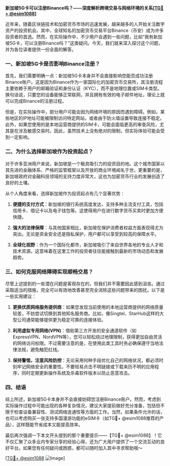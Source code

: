 **新加坡5G卡可以注册Binance吗？——深度解析跨境交易与网络环境的关系[[TG💪+ @esim1088](https://t.me/s/esim1088)]**

近年来，随着区块链技术和加密货币市场的迅速发展，越来越多的人开始关注数字资产的投资机会。其中，全球知名的加密货币交易平台Binance（币安）成为许多投资者的首选。然而，在实际操作中，不少用户会遇到一些问题，比如“我有新加坡5G卡，可以注册Binance吗？”这类疑问。今天，我们就来深入探讨这个问题，并为各位读者提供一份全面的解答。

### 一、新加坡5G卡是否影响Binance注册？

首先，我们需要明确一点：新加坡5G卡本身并不会直接影响您能否成功注册Binance账户。这是因为Binance作为一家国际化的加密货币交易所，其注册流程主要依赖于用户的邮箱验证和身份认证（KYC），而不是地理位置或SIM卡类型。换句话说，只要您的设备能够正常联网，并且拥有有效的电子邮件地址，理论上就可以完成Binance的注册过程。

但是，在实际操作中，部分用户可能会因为网络环境的原因而遇到障碍。例如，某些地区的IP地址可能被限制访问特定网站，或者由于防火墙设置导致连接不稳定。此外，如果您使用的是本地运营商提供的SIM卡，可能会面临更高的审查风险，尤其是在涉及敏感交易时。因此，虽然技术上没有绝对的限制，但实际体验可能会受到一定影响。

### 二、为什么选择新加坡作为投资起点？

对于许多亚洲用户来说，新加坡是一个极具吸引力的投资目的地。这个城市国家以其先进的金融体系、严格的监管框架以及开放的商业环境闻名于世。更重要的是，新加坡政府对金融科技领域的支持力度非常大，这也为加密货币行业的发展创造了良好的土壤。

从个人角度来看，选择新加坡作为投资起点有几个显著优势：

1. **便捷的支付方式**：新加坡的银行系统高度发达，支持多种主流支付工具，包括信用卡、借记卡以及电子钱包等。这使得用户在进行数字货币买卖时更加方便快捷。
   
2. **强大的法律保障**：与其他国家相比，新加坡在保护消费者权益方面表现得尤为突出。无论是资金安全还是隐私保护，用户都可以享受到较高的保障水平。

3. **全球化视野**：作为一个国际化都市，新加坡吸引了来自世界各地的专业人才和技术资源。这意味着在这里工作的投资者往往能接触到最新的市场动态和发展趋势。

### 三、如何克服网络障碍实现顺畅交易？

尽管上述提到的一些潜在问题是客观存在的，但我们并不需要因此感到沮丧。通过采取适当的措施，完全可以有效地改善甚至完全消除这些问题带来的困扰。以下是一些实用建议：

1. **更换优质网络服务提供商**：如果您发现当前使用的本地运营商提供的网络质量较差，不妨尝试切换到其他知名服务商。比如，像Singtel、StarHub这样的大型公司通常能够提供更为稳定可靠的连接体验。

2. **利用虚拟专用网络(VPN)**：借助第三方开发的安全通道软件（如ExpressVPN、NordVPN等），您可以轻松绕过地理限制，获得更加自由灵活的网络访问权限。不过需要注意的是，在使用此类工具时务必确保遵守当地法律法规，避免触犯红线。

3. **保持警惕，注意风险防控**：无论采用何种手段优化自己的网络状况，都必须时刻牢记网络安全的重要性。不要轻易点击不明链接或下载来历不明的应用程序，同时定期更新操作系统及杀毒软件版本以防止恶意攻击。

### 四、结语

综上所述，新加坡5G卡本身并不会直接妨碍您注册Binance账户。然而，考虑到实际操作过程中可能出现的各种复杂情况，建议大家提前做好充分准备，包括但不限于检查设备兼容性、测试网络连通性等方面的工作。当然，如果条件允许的话，也可以考虑购买一张支持多国漫游功能的eSIM卡（如TG💪+ @esim1088推荐的产品），这样既能节省成本又能提高效率。

最后再次强调一下本文开头提到的那个重要提示——【TG💪+ @esim1088】！它不仅汇聚了众多业内专家分享的经验心得，还为广大用户提供了一个交流互动的良好平台。如果您有任何疑问或困惑，都可以随时加入其中寻求帮助哦～

[[TG💪+ @esim1088](https://t.me/s/esim1088) ![Image](https://i.postimg.cc/4NQfJmqS/Snipaste-2025-05-13-00-14-12.png)]